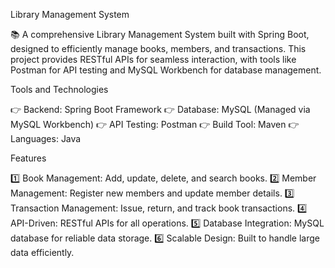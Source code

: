 Library Management System

📚 A comprehensive Library Management System built with Spring Boot, designed to efficiently manage books, members, and transactions. This project provides RESTful APIs for seamless interaction, with tools like Postman for API testing and MySQL Workbench for database management.

Tools and Technologies

👉 Backend: Spring Boot Framework
👉 Database: MySQL (Managed via MySQL Workbench)
👉 API Testing: Postman
👉 Build Tool: Maven
👉 Languages: Java

Features

1️⃣ Book Management: Add, update, delete, and search books.
2️⃣ Member Management: Register new members and update member details.
3️⃣ Transaction Management: Issue, return, and track book transactions.
4️⃣ API-Driven: RESTful APIs for all operations.
5️⃣ Database Integration: MySQL database for reliable data storage.
6️⃣ Scalable Design: Built to handle large data efficiently.
